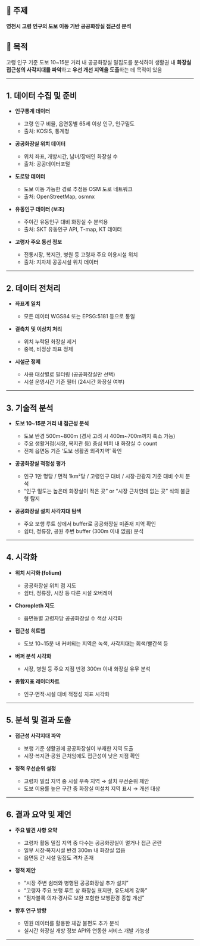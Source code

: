 
## 🧠 주제

**영천시 고령 인구의 도보 이동 기반 공공화장실 접근성 분석**

## 🎯 목적

고령 인구 기준 도보 10\~15분 거리 내 공공화장실 밀집도를 분석하여
생활권 내 **화장실 접근성의 사각지대를 파악**하고
**우선 개선 지역을 도출**하는 데 목적이 있음

---

## 1. 데이터 수집 및 준비

* **인구통계 데이터**

  * 고령 인구 비율, 읍면동별 65세 이상 인구, 인구밀도
  * 출처: KOSIS, 통계청

* **공공화장실 위치 데이터**

  * 위치 좌표, 개방시간, 남녀/장애인 화장실 수
  * 출처: 공공데이터포털

* **도로망 데이터**

  * 도보 이동 가능한 경로 추정용 OSM 도로 네트워크
  * 출처: OpenStreetMap, osmnx

* **유동인구 데이터 (보조)**

  * 주야간 유동인구 대비 화장실 수 분석용
  * 출처: SKT 유동인구 API, T-map, KT 데이터

* **고령자 주요 동선 정보**

  * 전통시장, 복지관, 병원 등 고령자 주요 이용시설 위치
  * 출처: 지자체 공공시설 위치 데이터

---

## 2. 데이터 전처리

* **좌표계 일치**

  * 모든 데이터 WGS84 또는 EPSG:5181 등으로 통일

* **결측치 및 이상치 처리**

  * 위치 누락된 화장실 제거
  * 중복, 비정상 좌표 정제

* **시설군 정제**

  * 사용 대상별로 필터링 (공공화장실만 선택)
  * 시설 운영시간 기준 필터 (24시간 화장실 여부)

---

## 3. 기술적 분석

* **도보 10\~15분 거리 내 접근성 분석**

  * 도보 반경 500m~800m (경사 고려 시 400m~700m까지 축소 가능)
  * 주요 생활거점(시장, 복지관 등) 중심 버퍼 내 화장실 수 count
  * 전체 읍면동 기준 ‘도보 생활권 외곽지역’ 확인

* **공공화장실 적정성 평가**

  * 인구 1만 명당 / 면적 1km²당 / 고령인구 대비 / 시장·관광지 기준 대비 수치 분석
  * “인구 밀도는 높은데 화장실이 적은 곳” or “시장 근처인데 없는 곳” 식의 불균형 탐지

* **공공화장실 설치 사각지대 탐색**

  * 주요 보행 루트 상에서 buffer로 공공화장실 미존재 지역 확인
  * 쉼터, 정류장, 공원 주변 buffer (300m 이내 없음) 분석

---

## 4. 시각화

* **위치 시각화 (folium)**

  * 공공화장실 위치 점 지도
  * 쉼터, 정류장, 시장 등 다른 시설 오버레이

* **Choropleth 지도**

  * 읍면동별 고령자당 공공화장실 수 색상 시각화

* **접근성 히트맵**

  * 도보 10\~15분 내 커버되는 지역은 녹색, 사각지대는 회색/빨간색 등

* **버퍼 분석 시각화**

  * 시장, 병원 등 주요 지점 반경 300m 이내 화장실 유무 분석

* **종합지표 레이더차트**

  * 인구·면적·시설 대비 적정성 지표 시각화

---

## 5. 분석 및 결과 도출

* **접근성 사각지대 파악**

  * 보행 기준 생활권에 공공화장실이 부재한 지역 도출
  * 시장·복지관·공원 근처임에도 접근성이 낮은 지점 확인

* **정책 우선순위 설정**

  * 고령자 밀집 지역 중 시설 부족 지역 → 설치 우선순위 제안
  * 도보 이용률 높은 구간 중 화장실 미설치 지역 표시 → 개선 대상

---

## 6. 결과 요약 및 제언

* **주요 발견 사항 요약**

  * 고령자 활동 밀집 지역 중 다수는 공공화장실이 멀거나 접근 곤란
  * 일부 시장·복지시설 반경 300m 내 화장실 없음
  * 읍면동 간 시설 밀집도 격차 존재

* **정책 제안**

  * “시장 주변 쉼터와 병행된 공공화장실 추가 설치”
  * “고령자 주요 보행 루트 상 화장실 표지판, 유도체계 강화”
  * “점자블록·의자·경사로 보완 포함한 보행환경 종합 개선”

* **향후 연구 방향**

  * 민원 데이터를 활용한 체감 불편도 추가 분석
  * 실시간 화장실 개방 정보 API와 연동한 서비스 개발 가능성

---

